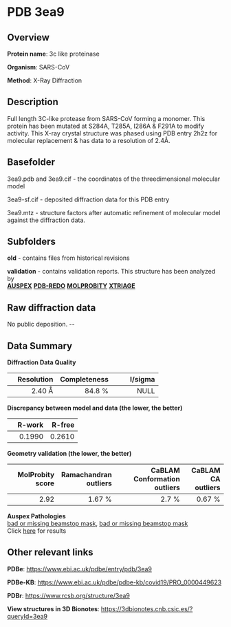 # PDB 3ea9

## Overview

**Protein name**: 3c like proteinase

**Organism**: SARS-CoV

**Method**: X-Ray Diffraction

## Description

Full length 3C-like protease from SARS-CoV forming a monomer. This protein has been mutated at S284A, T285A, I286A & F291A to modify activity. This X-ray crystal structure was phased using PDB entry 2h2z for molecular replacement & has data to a resolution of 2.4Å.

## Basefolder

3ea9.pdb and 3ea9.cif - the coordinates of the threedimensional molecular model

3ea9-sf.cif - deposited diffraction data for this PDB entry

3ea9.mtz - structure factors after automatic refinement of molecular model against the diffraction data.

## Subfolders



**old** - contains files from historical revisions

**validation** - contains validation reports. This structure has been analyzed by <br>[**AUSPEX**](https://github.com/thorn-lab/coronavirus_structural_task_force/tree/master/pdb/3c_like_proteinase/SARS-CoV/3ea9/validation/auspex) [**PDB-REDO**](https://github.com/thorn-lab/coronavirus_structural_task_force/tree/master/pdb/3c_like_proteinase/SARS-CoV/3ea9/validation/pdb-redo) [**MOLPROBITY**](https://github.com/thorn-lab/coronavirus_structural_task_force/tree/master/pdb/3c_like_proteinase/SARS-CoV/3ea9/validation/molprobity) [**XTRIAGE**](https://github.com/thorn-lab/coronavirus_structural_task_force/blob/master/pdb/3c_like_proteinase/SARS-CoV/3ea9/validation/Xtriage_output.log)   



## Raw diffraction data

No public deposition. --<br> 

## Data Summary
**Diffraction Data Quality**

|   | Resolution | Completeness| I/sigma |
|---|-------------:|----------------:|--------------:|
|   |2.40 Å|84.8  %|<img width=50/>NULL |

**Discrepancy between model and data (the lower, the better)**

|   | **R-work**| **R-free**   
|---|-------------:|----------------:|           
||  0.1990|  0.2610|

**Geometry validation (the lower, the better)**

|   |**MolProbity<br>score**| **Ramachandran<br>outliers** | **CaBLAM<br>Conformation outliers** | **CaBLAM<br>CA outliers** |
|---|-------------:|----------------:|----------------:|----------------:|
||  2.92|  1.67 %|2.7 %|0.67 %|

**Auspex Pathologies**<br> [bad or missing beamstop mask](https://www.auspex.de/pathol/#2), [bad or missing beamstop mask](https://www.auspex.de/pathol/#2)<br>Click [here](https://github.com/thorn-lab/coronavirus_structural_task_force/blob/master/pdb/3c_like_proteinase/SARS-CoV/3ea9/validation/auspex/3ea9_auspex_comments.txt)  for results

 



## Other relevant links 
**PDBe**:  https://www.ebi.ac.uk/pdbe/entry/pdb/3ea9

**PDBe-KB**: https://www.ebi.ac.uk/pdbe/pdbe-kb/covid19/PRO_0000449623 
 
**PDBr**: https://www.rcsb.org/structure/3ea9 

**View structures in 3D Bionotes**: https://3dbionotes.cnb.csic.es/?queryId=3ea9


